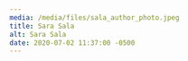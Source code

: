 ```yaml
---
media: /media/files/sala_author_photo.jpeg
title: Sara Sala
alt: Sara Sala
date: 2020-07-02 11:37:00 -0500
---
```

